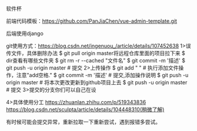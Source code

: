 软件杯

前端代码模板：https://github.com/PanJiaChen/vue-admin-template.git

后端使用django


git使用方式：https://blog.csdn.net/ingenuou_/article/details/107452638
1>误传文件，具体删除办法
  $ git pull origin master将远程仓库里面的项目拉下来
  $ dir查看有哪些文件夹
  $ git rm -r --cached "文件名"
  $ git commit -m '描述'
  $ git push -u origin master   # 提交
2>上传操作
  $ git add " "                 # 执行添加文件操作，注意"add空格."
  $ git commit -m '描述'        # 提交,添加操作说明
  $ git push -u origin master   # 将本次更改更新到github项目上去
  $ git push -u origin master   # 提交
3>提交的分支你们可以自己在设

4>具体使用分工
https://zhuanlan.zhihu.com/p/519343836
https://blog.csdn.net/sculpta/article/details/104448310(稍微了解)
  
有时候可能会提交异常，重新拉取一下重新尝试，遇到报错多尝试。
